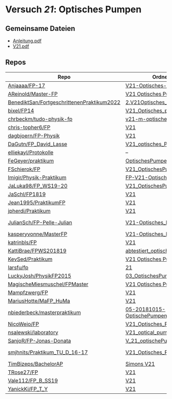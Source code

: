 # Versuch *21*: Optisches Pumpen

## Gemeinsame Dateien
- [Anleitung.pdf](https://docs.google.com/viewer?url=https://raw.githubusercontent.com/Anjaaaa/FP-17/master/V21-Optisches-Pumpen/Anleitung.pdf)
- [V21.pdf](https://docs.google.com/viewer?url=https://raw.githubusercontent.com/chris-topher6/FP/master/V21/Anleitung/V21.pdf)

## Repos

|                                              Repo                                              |                                                                     Ordner                                                                      |                                                                                                                                                                                      PDFs                                                                                                                                                                                       |
|------------------------------------------------------------------------------------------------|-------------------------------------------------------------------------------------------------------------------------------------------------|---------------------------------------------------------------------------------------------------------------------------------------------------------------------------------------------------------------------------------------------------------------------------------------------------------------------------------------------------------------------------------|
|[Anjaaaa/FP-17](../repo/Anjaaaa/FP-17)                                                          |[V21-Optisches-Pumpen](https://github.com/Anjaaaa/FP-17/tree/master/V21-Optisches-Pumpen)                                                        |–                                                                                                                                                                                                                                                                                                                                                                                |
|[AReinold/Master-FP](../repo/AReinold/Master-FP)                                                |[V21 Optisches Pumpen](https://github.com/AReinold/Master-FP/tree/master/V21%20Optisches%20Pumpen)                                               |[V21 Optisches Pumpen_Protokoll.pdf](https://docs.google.com/viewer?url=https://raw.githubusercontent.com/AReinold/Master-FP/master/PDF-Dateien%20abtestiert/V21%20Optisches%20Pumpen_Protokoll.pdf)                                                                                                                                                                             |
|[BenediktSan/FortgeschrittenenPraktikum2022](../repo/BenediktSan/FortgeschrittenenPraktikum2022)|[2.V21Optisches_Pumpen](https://github.com/BenediktSan/FortgeschrittenenPraktikum2022/tree/master/Versuche%20Semester%20VI/2.V21Optisches_Pumpen)|[Protokoll_V21.pdf](https://docs.google.com/viewer?url=https://raw.githubusercontent.com/BenediktSan/FortgeschrittenenPraktikum2022/master/Versuche%20Semester%20VI/2.V21Optisches_Pumpen/Protokoll_V21.pdf)                                                                                                                                                                     |
|[bixel/FP14](../repo/bixel/FP14)                                                                |[V21_Optisches_pumpen](https://github.com/bixel/FP14/tree/master/V21_Optisches_pumpen)                                                           |–                                                                                                                                                                                                                                                                                                                                                                                |
|[chrbeckm/tudo-physik-fp](../repo/chrbeckm/tudo-physik-fp)                                      |[v21-m-optisches-pumpen](https://github.com/chrbeckm/tudo-physik-fp/tree/master/v21-m-optisches-pumpen)                                          |[main.pdf](https://docs.google.com/viewer?url=https://raw.githubusercontent.com/NicoWeio/awesome-ap-pdfs/main/chrbeckm%E2%88%95tudo-physik-fp/21/main.pdf) \*                                                                                                                                                                                                                    |
|[chris-topher6/FP](../repo/chris-topher6/FP)                                                    |[V21](https://github.com/chris-topher6/FP/tree/master/V21)                                                                                       |–                                                                                                                                                                                                                                                                                                                                                                                |
|[dagbjoern/FP-Physik](../repo/dagbjoern/FP-Physik)                                              |[V21](https://github.com/dagbjoern/FP-Physik/tree/master/V21)                                                                                    |–                                                                                                                                                                                                                                                                                                                                                                                |
|[DaGutn/FP_David_Lasse](../repo/DaGutn/FP_David_Lasse)                                          |[V21_optisches_Pumpen](https://github.com/DaGutn/FP_David_Lasse/tree/main/V21_optisches_Pumpen)                                                  |–                                                                                                                                                                                                                                                                                                                                                                                |
|[elliekayl/Protokolle](../repo/elliekayl/Protokolle)                                            |–                                                                                                                                                |[V21_Optisches-Pumpen.pdf](https://docs.google.com/viewer?url=https://raw.githubusercontent.com/elliekayl/Protokolle/master/V01-46/V21_Optisches-Pumpen.pdf)                                                                                                                                                                                                                     |
|[FeGeyer/praktikum](../repo/FeGeyer/praktikum)                                                  |[OptischesPumpenV21](https://github.com/FeGeyer/praktikum/tree/master/MFP/OptischesPumpenV21)                                                    |[dokument.pdf](https://docs.google.com/viewer?url=https://raw.githubusercontent.com/NicoWeio/awesome-ap-pdfs/main/FeGeyer%E2%88%95praktikum/21/dokument.pdf) \*                                                                                                                                                                                                                  |
|[FSchierok/FP](../repo/FSchierok/FP)                                                            |[V21_OptischesPumpen](https://github.com/FSchierok/FP/tree/master/V21_OptischesPumpen)                                                           |–                                                                                                                                                                                                                                                                                                                                                                                |
|[Imigir/Physik-Praktikum](../repo/Imigir/Physik-Praktikum)                                      |[FP-V21-Optisches-Pumpen](https://github.com/Imigir/Physik-Praktikum/tree/master/FP-V21-Optisches-Pumpen)                                        |[FP-V21w.pdf](https://docs.google.com/viewer?url=https://raw.githubusercontent.com/NicoWeio/awesome-ap-pdfs/main/Imigir%E2%88%95Physik-Praktikum/21/FP-V21w.pdf) \*                                                                                                                                                                                                              |
|[JaLuka98/FP_WS19-20](../repo/JaLuka98/FP_WS19-20)                                              |[V21_OptischesPumpen](https://github.com/JaLuka98/FP_WS19-20/tree/master/V21_OptischesPumpen)                                                    |–                                                                                                                                                                                                                                                                                                                                                                                |
|[JaSchl/FP1819](../repo/JaSchl/FP1819)                                                          |[V21](https://github.com/JaSchl/FP1819/tree/master/V21)                                                                                          |–                                                                                                                                                                                                                                                                                                                                                                                |
|[Jean1995/PraktikumFP](../repo/Jean1995/PraktikumFP)                                            |[V21](https://github.com/Jean1995/PraktikumFP/tree/master/V21)                                                                                   |–                                                                                                                                                                                                                                                                                                                                                                                |
|[jpherdi/Praktikum](../repo/jpherdi/Praktikum)                                                  |[V21](https://github.com/jpherdi/Praktikum/tree/master/V21)                                                                                      |–                                                                                                                                                                                                                                                                                                                                                                                |
|[JulianSch/FP-Pelle-Julian](../repo/JulianSch/FP-Pelle-Julian)                                  |[V21-Optisches_Pumpen](https://github.com/JulianSch/FP-Pelle-Julian/tree/master/V21-Optisches_Pumpen)                                            |[v21.pdf](https://docs.google.com/viewer?url=https://raw.githubusercontent.com/JulianSch/FP-Pelle-Julian/master/Altprotokolle_nYR/v21.pdf)<br/>[v21unkorrigiert.pdf](https://docs.google.com/viewer?url=https://raw.githubusercontent.com/JulianSch/FP-Pelle-Julian/master/Altprotokolle_nYR/v21unkorrigiert.pdf)                                                                |
|[kasperyvonne/MasterFP](../repo/kasperyvonne/MasterFP)                                          |[V21-Optisches_Pumpen](https://github.com/kasperyvonne/MasterFP/tree/master/V21-Optisches_Pumpen)                                                |–                                                                                                                                                                                                                                                                                                                                                                                |
|[katrinbls/FP](../repo/katrinbls/FP)                                                            |[V21](https://github.com/katrinbls/FP/tree/master/V21)                                                                                           |–                                                                                                                                                                                                                                                                                                                                                                                |
|[KattiBrae/FPWS201819](../repo/KattiBrae/FPWS201819)                                            |[abtestiert_optisches_pumpen](https://github.com/KattiBrae/FPWS201819/tree/master/BA_FP_Protokolle/abtestiert_optisches_pumpen)                  |–                                                                                                                                                                                                                                                                                                                                                                                |
|[KevSed/Praktikum](../repo/KevSed/Praktikum)                                                    |[V21 Optisches Pumpen](https://github.com/KevSed/Praktikum/tree/master/V21%20Optisches%20Pumpen)                                                 |–                                                                                                                                                                                                                                                                                                                                                                                |
|[larsfu/fp](../repo/larsfu/fp)                                                                  |[21](https://github.com/larsfu/fp/tree/master/21)                                                                                                |[main.pdf](https://docs.google.com/viewer?url=https://raw.githubusercontent.com/NicoWeio/awesome-ap-pdfs/main/larsfu%E2%88%95fp/21/main.pdf) \*                                                                                                                                                                                                                                  |
|[LuckyJosh/PhysikFP2015](../repo/LuckyJosh/PhysikFP2015)                                        |[03_OptischesPumpen[X]](https://github.com/LuckyJosh/PhysikFP2015/tree/master/03_OptischesPumpen%5BX%5D)                                         |[Protokoll_OptischesPumpen_Luckey_Wollenberg.pdf](https://docs.google.com/viewer?url=https://raw.githubusercontent.com/LuckyJosh/PhysikFP2015/master/03_OptischesPumpen%5BX%5D/Protokoll_OptischesPumpen_Luckey_Wollenberg.pdf)                                                                                                                                                  |
|[MagischeMiesmuschel/FPMaster](../repo/MagischeMiesmuschel/FPMaster)                            |[V21 Optisches Pumpen](https://github.com/MagischeMiesmuschel/FPMaster/tree/master/V21%20Optisches%20Pumpen)                                     |[V21.pdf](https://docs.google.com/viewer?url=https://raw.githubusercontent.com/MagischeMiesmuschel/FPMaster/master/Protokolle/V21.pdf)                                                                                                                                                                                                                                           |
|[Mampfzwerg/FP](../repo/Mampfzwerg/FP)                                                          |[V21](https://github.com/Mampfzwerg/FP/tree/master/V21)                                                                                          |[main.pdf](https://docs.google.com/viewer?url=https://raw.githubusercontent.com/Mampfzwerg/FP/master/V21/main.pdf)                                                                                                                                                                                                                                                               |
|[MariusHotte/MaFP_HuMa](../repo/MariusHotte/MaFP_HuMa)                                          |[V21](https://github.com/MariusHotte/MaFP_HuMa/tree/master/V21)                                                                                  |[Protokoll.pdf](https://docs.google.com/viewer?url=https://raw.githubusercontent.com/MariusHotte/MaFP_HuMa/master/V21/build/Protokoll.pdf)                                                                                                                                                                                                                                       |
|[nbiederbeck/masterpraktikum](../repo/nbiederbeck/masterpraktikum)                              |[05-20181015-OptischePumpen](https://github.com/nbiederbeck/masterpraktikum/tree/master/05-20181015-OptischePumpen)                              |–                                                                                                                                                                                                                                                                                                                                                                                |
|[NicoWeio/FP](../repo/NicoWeio/FP)                                                              |[V21_Optisches_Pumpen](https://github.com/NicoWeio/FP/tree/gh-pages/V21_Optisches_Pumpen)                                                        |[main.pdf](https://docs.google.com/viewer?url=https://raw.githubusercontent.com/NicoWeio/FP/gh-pages/V21_Optisches_Pumpen/build/main.pdf)                                                                                                                                                                                                                                        |
|[nsalewski/laboratory](../repo/nsalewski/laboratory)                                            |[V21_optical_pumping](https://github.com/nsalewski/laboratory/tree/master/FP/V21_optical_pumping)                                                |[main.pdf](https://docs.google.com/viewer?url=https://raw.githubusercontent.com/NicoWeio/awesome-ap-pdfs/main/nsalewski%E2%88%95laboratory/21/main.pdf) \*                                                                                                                                                                                                                       |
|[SanjoR/FP-Jonas-Donata](../repo/SanjoR/FP-Jonas-Donata)                                        |[V_21_optischePumpen](https://github.com/SanjoR/FP-Jonas-Donata/tree/master/MFP/V_21_optischePumpen)                                             |[V21_optischesPumpen.pdf](https://docs.google.com/viewer?url=https://raw.githubusercontent.com/SanjoR/FP-Jonas-Donata/master/MFP/Fertige_Protokolle/V21_optischesPumpen.pdf)                                                                                                                                                                                                     |
|[smjhnits/Praktikum_TU_D_16-17](../repo/smjhnits/Praktikum_TU_D_16-17)                          |[V21_Optisches_Pumpen](https://github.com/smjhnits/Praktikum_TU_D_16-17/tree/master/Fortgeschrittenenpraktikum/Protokolle/V21_Optisches_Pumpen)  |[V21_main.pdf](https://docs.google.com/viewer?url=https://raw.githubusercontent.com/smjhnits/Praktikum_TU_D_16-17/master/Fortgeschrittenenpraktikum/Protokolle/V21_Optisches_Pumpen/V21_main.pdf)<br/>[V21_main.pdf](https://docs.google.com/viewer?url=https://raw.githubusercontent.com/NicoWeio/awesome-ap-pdfs/main/smjhnits%E2%88%95Praktikum_TU_D_16-17/21/V21_main.pdf) \*|
|[TimBizeps/BachelorAP](../repo/TimBizeps/BachelorAP)                                            |[Simons V21](https://github.com/TimBizeps/BachelorAP/tree/master/Simons%20V21)                                                                   |–                                                                                                                                                                                                                                                                                                                                                                                |
|[TRose27/FP](../repo/TRose27/FP)                                                                |[V21](https://github.com/TRose27/FP/tree/master/V21)                                                                                             |–                                                                                                                                                                                                                                                                                                                                                                                |
|[Vale112/FP_B_SS19](../repo/Vale112/FP_B_SS19)                                                  |[V21](https://github.com/Vale112/FP_B_SS19/tree/master/V21)                                                                                      |–                                                                                                                                                                                                                                                                                                                                                                                |
|[YanickKi/FP_T_Y](../repo/YanickKi/FP_T_Y)                                                      |[V21](https://github.com/YanickKi/FP_T_Y/tree/main/V21)                                                                                          |–                                                                                                                                                                                                                                                                                                                                                                                |
